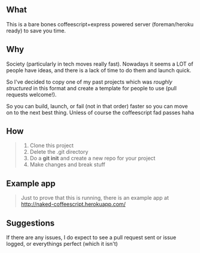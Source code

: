 **What**
------------
This is a bare bones coffeescript+express powered server (foreman/heroku ready) to save you time.

**Why**
------------
Society (particularly in tech moves really fast). Nowadays it seems a LOT of people have ideas, and there is a lack of time to do them and launch quick.

So I've decided to copy one of my past projects which was *roughly structured* in this format and create a template for people to use (pull requests welcome!).

So you can build, launch, or fail (not in that order) faster so you can move on to the next best thing. Unless of course the coffeescript fad passes haha

**How**
------------
> 1. Clone this project
> 2. Delete the .git directory
> 3. Do a **git init** and create a new repo for your project
> 4. Make changes and break stuff

**Example app**
------------
> Just to prove that this is running, there is an example app at http://naked-coffeescript.herokuapp.com/

**Suggestions**
------------
If there are any issues, I do expect to see a pull request sent or issue logged, or everythings perfect (which it isn't)